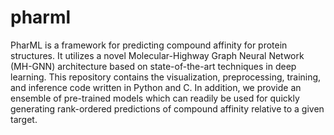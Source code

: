 # pharml
PharML is a framework for predicting compound affinity for protein structures. It utilizes a novel Molecular-Highway Graph Neural Network (MH-GNN) architecture based on state-of-the-art techniques in deep learning. This repository contains the visualization, preprocessing, training, and inference code written in Python and C. In addition, we provide an ensemble of pre-trained models which can readily be used for quickly generating rank-ordered predictions of compound affinity relative to a given target. 
